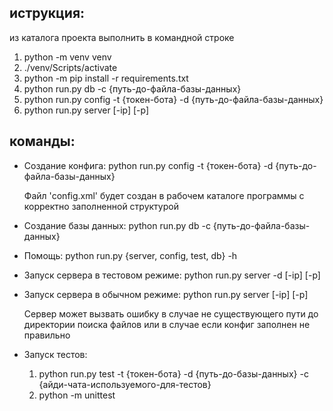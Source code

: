 ## иструкция:

из каталога проекта выполнить в командной строке

1. python -m venv venv
2. ./venv/Scripts/activate
2. python -m pip install -r requirements.txt
3. python run\.py db -c {путь-до-файла-базы-данных}
4. python run\.py config -t {токен-бота} -d {путь-до-файла-базы-данных}
5. python run\.py server [-ip] [-p]


## команды:

* Создание конфига: python run\.py config -t {токен-бота} -d {путь-до-файла-базы-данных}

    Файл 'config.xml' будет создан в рабочем каталоге программы с корректно заполненной структурой

* Создание базы данных: python run\.py db -c {путь-до-файла-базы-данных}

* Помощь: python run\.py {server, config, test, db} -h

* Запуск сервера в тестовом режиме: python run\.py server -d [-ip] [-p]

* Запуск сервера в обычном режиме: python run\.py server [-ip] [-p]

    Сервер может вызвать ошибку в случае не существующего пути до директории поиска файлов
    или в случае если конфиг заполнен не правильно

* Запуск тестов:
  1. python run\.py test -t {токен-бота} -d {путь-до-базы-данных} -c {айди-чата-используемого-для-тестов}
  2. python -m unittest
